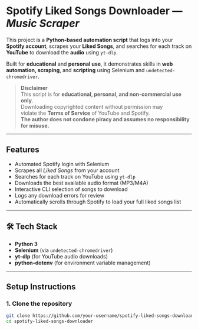 # **Spotify Liked Songs Downloader** — *Music Scraper*

This project is a **Python-based automation script** that logs into your **Spotify account**, scrapes your **Liked Songs**, and searches for each track on **YouTube** to download the **audio** using `yt-dlp`.

Built for **educational** and **personal use**, it demonstrates skills in **web automation, scraping**, and **scripting** using Selenium and `undetected-chromedriver`.

> **Disclaimer**  
> This script is for **educational, personal, and non-commercial use only**.  
> Downloading copyrighted content without permission may  
> violate the **Terms of Service** of YouTube and Spotify.  
> **The author does not condone piracy and assumes no responsibility for misuse.**

---

## **Features**

- Automated Spotify login with Selenium
- Scrapes all *Liked Songs* from your account
- Searches for each track on YouTube using `yt-dlp`
- Downloads the best available audio format (MP3/M4A)
- Interactive CLI selection of songs to download
- Logs any download errors for review
- Automatically scrolls through Spotify to load your full liked songs list

---

## 🛠 **Tech Stack**

- **Python 3**
- **Selenium** (via `undetected-chromedriver`)
- **yt-dlp** (for YouTube audio downloads)
- **python-dotenv** (for environment variable management)

---

## **Setup Instructions**

### 1. **Clone the repository**

```bash
git clone https://github.com/your-username/spotify-liked-songs-downloader.git
cd spotify-liked-songs-downloader